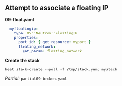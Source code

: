## Attempt to associate a floating IP

**09-float.yaml**

```yaml
  myfloatingip:
    type: OS::Neutron::FloatingIP
    properties:
      port_id: { get_resource: myport }
      floating_network:
        get_param: floating_network
```

**Create the stack**

```
heat stack-create --poll -f /tmp/stack.yaml mystack
```

_Partial:_ `partial09-broken.yaml`

<!--
Next let's connect our server by adding a Floating IP Address to it. To this
end, please add the myfloatingip resource to your template.
-->

